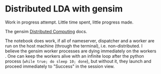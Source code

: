 # Distributed LDA with gensim

Work in progress attempt. Little time spent, little progress made.

The gensim [Distributed Computing](https://radimrehurek.com/gensim/distributed.html) docs.

The notebook does work, if all of nameserver, dispatcher and a worker are run on the host machine (through the terminal), i.e. non-distributed. I believe the gensim worker processes are dying immediately on the workers . One can keep the workers alive with an infinite loop after the python process (`while true; do sleep 10; done`), but without it, they launch and proceed immediately to "Success" in the session view.